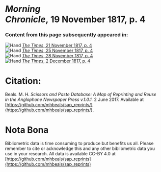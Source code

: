 # *Morning Chronicle*, 19 November 1817, p. 4  
  
### Content from this page subsequently appeared in:  
![Hand](http://scissorsandpaste.net/wp-content/uploads/2017/06/smallhandpointer.png) [*The Times*, 21 November 1817, p. 4](https://mhbeals.github.io/sap_html/The-Times/The-Times-21-November-1817-p-4)  
![Hand](http://scissorsandpaste.net/wp-content/uploads/2017/06/smallhandpointer.png) [*The Times*, 25 November 1817, p. 4](https://mhbeals.github.io/sap_html/The-Times/The-Times-25-November-1817-p-4)  
![Hand](http://scissorsandpaste.net/wp-content/uploads/2017/06/smallhandpointer.png) [*The Times*, 28 November 1817, p. 4](https://mhbeals.github.io/sap_html/The-Times/The-Times-28-November-1817-p-4)  
![Hand](http://scissorsandpaste.net/wp-content/uploads/2017/06/smallhandpointer.png) [*The Times*, 2 December 1817, p. 4](https://mhbeals.github.io/sap_html/The-Times/The-Times-2-December-1817-p-4)  


# Citation: 

Beals. M. H. *Scissors and Paste Database: A Map of Reprinting and Reuse in the Anglophone Newspaper Press v.1.0.1.* 2 June 2017. Available at [https://github.com/mhbeals/sap_reprints/](https://github.com/mhbeals/sap_reprints/). 

# Nota Bona

Bibliometric data is time consuming to produce but benefits us all. Please remember to cite or acknowledge this and any other bibliometric data you use in your research. All data is available CC-BY 4.0 at [https://github.com/mhbeals/sap_reprints](https://github.com/mhbeals/sap_reprints)